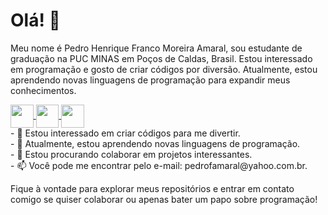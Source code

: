 # Olá! 👋

Meu nome é Pedro Henrique Franco Moreira Amaral, sou estudante de graduação na PUC MINAS em Poços de Caldas, Brasil. Estou interessado em programação e gosto de criar códigos por diversão. Atualmente, estou aprendendo novas linguagens de programação para expandir meus conhecimentos.

<a href="https://www.instagram.com/pedrofamaral/">
  <img height = 36.7 align="center" src="https://img.shields.io/badge/Instagram-E4405F?style=for-the-badge&logo=instagram&logoColor=white"/>
</a>
<a href="https://steamcommunity.com/profiles/76561199101877277/">
  <img height = 36.7 align="center" src="https://img.shields.io/badge/Steam-000000?style=for-the-badge&logo=steam&logoColor=white"/>
</a>
<a href="https://www.linkedin.com/in/pedro-amaral-220882271/">
  <img height = 36.7 align="center" src="https://img.shields.io/badge/LinkedIn-0077B5?style=for-the-badge&logo=linkedin&logoColor=white"/>
</a>
<br>
- 👀 Estou interessado em criar códigos para me divertir.
<br>
- 🌱 Atualmente, estou aprendendo novas linguagens de programação.
<br>
- 💞️ Estou procurando colaborar em projetos interessantes.
<br>
- 📫 Você pode me encontrar pelo e-mail: pedrofamaral@yahoo.com.br.

Fique à vontade para explorar meus repositórios e entrar em contato comigo se quiser colaborar ou apenas bater um papo sobre programação!


<!---
pedrofamaral/pedrofamaral is a ✨ special ✨ repository because its `README.md` (this file) appears on your GitHub profile.
You can click the Preview link to take a look at your changes.
--->
